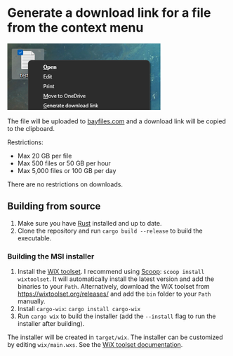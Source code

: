 # Generate a download link for a file from the context menu

![Screenshot](screenshot.png)

The file will be uploaded to [bayfiles.com](https://bayfiles.com) and a download link will be copied to the clipboard.

Restrictions:

- Max 20 GB per file
- Max 500 files or 50 GB per hour
- Max 5,000 files or 100 GB per day

There are no restrictions on downloads.

## Building from source

1. Make sure you have [Rust](https://www.rust-lang.org/tools/install) installed and up to date.
2. Clone the repository and run `cargo build --release` to build the executable.

### Building the MSI installer

1. Install the [WiX toolset](https://wixtoolset.org/). I recommend using [Scoop](https://scoop.sh/): `scoop install wixtoolset`. It will automatically install the latest version and add the binaries to your `Path`. Alternatively, download the WiX toolset from <https://wixtoolset.org/releases/> and add the `bin` folder to your `Path` manually.
2. Install `cargo-wix`: `cargo install cargo-wix`
3. Run `cargo wix` to build the installer (add the `--install` flag to run the installer after building).

The installer will be created in `target/wix`.
The installer can be customized by editing `wix/main.wxs`. See the [WiX toolset documentation](https://wixtoolset.org/documentation/).
